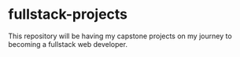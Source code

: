 # fullstack-projects
This repository will be having my capstone projects on my journey to becoming a fullstack web developer.
